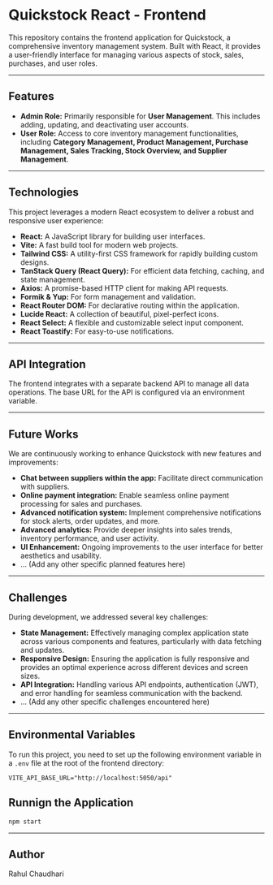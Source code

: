 # Quickstock React - Frontend

This repository contains the frontend application for Quickstock, a comprehensive inventory management system. Built with React, it provides a user-friendly interface for managing various aspects of stock, sales, purchases, and user roles.

---

## Features

* **Admin Role:** Primarily responsible for **User Management**. This includes adding, updating, and deactivating user accounts.
* **User Role:** Access to core inventory management functionalities, including **Category Management, Product Management, Purchase Management, Sales Tracking, Stock Overview, and Supplier Management**.

---

## Technologies

This project leverages a modern React ecosystem to deliver a robust and responsive user experience:

* **React:** A JavaScript library for building user interfaces.
* **Vite:** A fast build tool for modern web projects.
* **Tailwind CSS:** A utility-first CSS framework for rapidly building custom designs.
* **TanStack Query (React Query):** For efficient data fetching, caching, and state management.
* **Axios:** A promise-based HTTP client for making API requests.
* **Formik & Yup:** For form management and validation.
* **React Router DOM:** For declarative routing within the application.
* **Lucide React:** A collection of beautiful, pixel-perfect icons.
* **React Select:** A flexible and customizable select input component.
* **React Toastify:** For easy-to-use notifications.

---

## API Integration

The frontend integrates with a separate backend API to manage all data operations. The base URL for the API is configured via an environment variable.

---

## Future Works

We are continuously working to enhance Quickstock with new features and improvements:

* **Chat between suppliers within the app:** Facilitate direct communication with suppliers.
* **Online payment integration:** Enable seamless online payment processing for sales and purchases.
* **Advanced notification system:** Implement comprehensive notifications for stock alerts, order updates, and more.
* **Advanced analytics:** Provide deeper insights into sales trends, inventory performance, and user activity.
* **UI Enhancement:** Ongoing improvements to the user interface for better aesthetics and usability.
* ... (Add any other specific planned features here)

---

## Challenges

During development, we addressed several key challenges:

* **State Management:** Effectively managing complex application state across various components and features, particularly with data fetching and updates.
* **Responsive Design:** Ensuring the application is fully responsive and provides an optimal experience across different devices and screen sizes.
* **API Integration:** Handling various API endpoints, authentication (JWT), and error handling for seamless communication with the backend.
* ... (Add any other specific challenges encountered here)

---

## Environmental Variables

To run this project, you need to set up the following environment variable in a `.env` file at the root of the frontend directory:

```dotenv
VITE_API_BASE_URL="http://localhost:5050/api"
```

## Runnign the Application
```bash
npm start
```

---

## Author
Rahul Chaudhari
